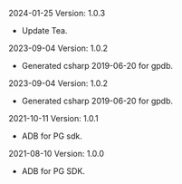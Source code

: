 2024-01-25 Version: 1.0.3
- Update Tea.

2023-09-04 Version: 1.0.2
- Generated csharp 2019-06-20 for gpdb.

2023-09-04 Version: 1.0.2
- Generated csharp 2019-06-20 for gpdb.

2021-10-11 Version: 1.0.1
- ADB for PG sdk.

2021-08-10 Version: 1.0.0
- ADB for PG SDK.

